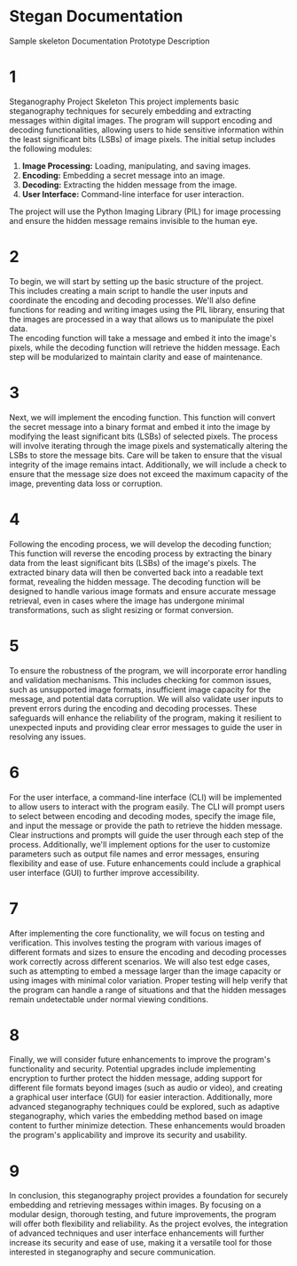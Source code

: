 # Stegan Documentation 
Sample skeleton Documentation Prototype Description

# 1
Steganography Project Skeleton
This project implements basic steganography techniques for securely embedding and extracting messages within digital images. The program will support encoding and decoding functionalities, allowing users to hide sensitive information within the least significant bits (LSBs) of image pixels. The initial setup includes the following modules:

1. **Image Processing:** Loading, manipulating, and saving images.
2. **Encoding:** Embedding a secret message into an image.
3. **Decoding:** Extracting the hidden message from the image.
4. **User Interface:** Command-line interface for user interaction.

The project will use the Python Imaging Library (PIL) for image processing and ensure the hidden message remains invisible to the human eye.

# 2
To begin, we will start by setting up the basic structure of the project. <br>
This includes creating a main script to handle the user inputs and coordinate the encoding and decoding processes. 
We'll also define functions for reading and writing images using the PIL library, ensuring that the images are processed in a way that allows us to manipulate the pixel data.<br> 
The encoding function will take a message and embed it into the image's pixels, while the decoding function will retrieve the hidden message. Each step will be modularized to maintain clarity and ease of maintenance.

# 3
Next, we will implement the encoding function. This function will convert the secret message into a binary format and embed it into the image by modifying the least significant bits (LSBs) of selected pixels. 
The process will involve iterating through the image pixels and systematically altering the LSBs to store the message bits. 
Care will be taken to ensure that the visual integrity of the image remains intact. 
Additionally, we will include a check to ensure that the message size does not exceed the maximum capacity of the image, preventing data loss or corruption.


# 4
Following the encoding process, we will develop the decoding function; This function will reverse the encoding process by extracting the binary data from the least significant bits (LSBs) of the image's pixels. 
The extracted binary data will then be converted back into a readable text format, revealing the hidden message. 
The decoding function will be designed to handle various image formats and ensure accurate message retrieval, even in cases where the image has undergone minimal transformations, such as slight resizing or format conversion.


# 5
To ensure the robustness of the program, we will incorporate error handling and validation mechanisms. 
This includes checking for common issues, such as unsupported image formats, insufficient image capacity for the message, and potential data corruption. 
We will also validate user inputs to prevent errors during the encoding and decoding processes.
These safeguards will enhance the reliability of the program, making it resilient to unexpected inputs and providing clear error messages to guide the user in resolving any issues.

# 6
For the user interface, a command-line interface (CLI) will be implemented to allow users to interact with the program easily. 
The CLI will prompt users to select between encoding and decoding modes, specify the image file, and input the message or provide the path to retrieve the hidden message.
 Clear instructions and prompts will guide the user through each step of the process. 
 Additionally, we'll implement options for the user to customize parameters such as output file names and error messages, ensuring flexibility and ease of use. 
 Future enhancements could include a graphical user interface (GUI) to further improve accessibility.

# 7
After implementing the core functionality, we will focus on testing and verification. 
This involves testing the program with various images of different formats and sizes to ensure the encoding and decoding processes work correctly across different scenarios. 
We will also test edge cases, such as attempting to embed a message larger than the image capacity or using images with minimal color variation. 
Proper testing will help verify that the program can handle a range of situations and that the hidden messages remain undetectable under normal viewing conditions.

# 8
Finally, we will consider future enhancements to improve the program's functionality and security. 
Potential upgrades include implementing encryption to further protect the hidden message, adding support for different file formats beyond images (such as audio or video), and creating a graphical user interface (GUI) for easier interaction.
 Additionally, more advanced steganography techniques could be explored, such as adaptive steganography, which varies the embedding method based on image content to further minimize detection. These enhancements would broaden the program's applicability and improve its security and usability.

 # 9
In conclusion, this steganography project provides a foundation for securely embedding and retrieving messages within images. 
By focusing on a modular design, thorough testing, and future improvements, the program will offer both flexibility and reliability. 
As the project evolves, the integration of advanced techniques and user interface enhancements will further increase its security and ease of use, making it a versatile tool for those interested in steganography and secure communication.





